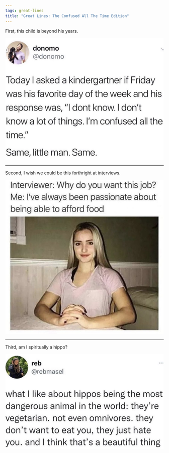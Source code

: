 ```yaml
---
tags: great-lines
title: "Great Lines: The Confused All The Time Edition"
---
```


First, this child is beyond his years.

![confused](https://raw.githubusercontent.com/muneer78/muneer78.github.io/master/images/confused.png)
___

Second, I wish we could be this forthright at interviews.

![workpassion](https://raw.githubusercontent.com/muneer78/muneer78.github.io/master/images/workpassion.jpeg)

___

Third, am I spiritually a hippo?

![hippohate](https://raw.githubusercontent.com/muneer78/muneer78.github.io/master/images/hippohate.png)
